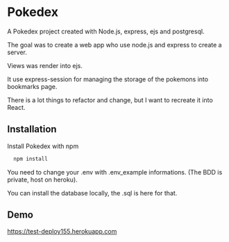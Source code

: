 
# Pokedex

A Pokedex project created with Node.js, express, ejs and postgresql. 

The goal was to create a web app who use node.js and express to create a server.

Views was render into ejs.

It use express-session for managing the storage of the pokemons into bookmarks page.


There is a lot things to refactor and change, but I want to recreate it into React.



## Installation

Install Pokedex with npm

```bash
  npm install
```

You need to change your .env with .env_example informations. (The BDD is private, host on heroku).

You can install the database locally, the .sql is here for that.


## Demo

https://test-deploy155.herokuapp.com


